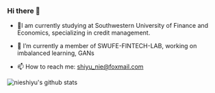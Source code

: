 ### Hi there 👋
- 🔭I am currently studying at Southwestern University of Finance and Economics, specializing in credit management.

- 🌱 I’m currently a member of SWUFE-FINTECH-LAB, working on imbalanced learning, GANs

- 📫 How to reach me: shiyu_nie@foxmail.com

![nieshiyu's github stats](https://github-readme-stats.vercel.app/api?username=nieshiyu)


<!--
**nieshiyu/nieshiyu** is a ✨ _special_ ✨ repository because its `README.md` (this file) appears on your GitHub profile.

Here are some ideas to get you started:

- 🔭 I’m currently working on ...
- 🌱 I’m currently learning ...
- 👯 I’m looking to collaborate on ...
- 🤔 I’m looking for help with ...
- 💬 Ask me about ...
- 📫 How to reach me: ...
- 😄 Pronouns: ...
- ⚡ Fun fact: ...
-->

